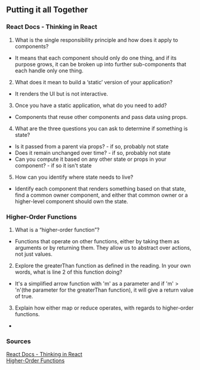 ## Putting it all Together

### React Docs - Thinking in React

1. What is the single responsibility principle and how does it apply to components?
  - It means that each component should only do one thing, and if its purpose grows, it can be broken up into further sub-components that each handle only one thing.
2. What does it mean to build a ‘static’ version of your application?
- It renders the UI but is not interactive.
3. Once you have a static application, what do you need to add?
- Components that reuse other components and pass data using props.
4. What are the three questions you can ask to determine if something is state?
- Is it passed from a parent via props? - if so, probably not state
- Does it remain unchanged over time? - if so, probably not state
- Can you compute it based on any other state or props in your component? - if so it isn't state
5. How can you identify where state needs to live?
- Identify each component that renders something based on that state, find a common owner component, and either that common owner or a higher-level component should own the state.

### Higher-Order Functions

1. What is a “higher-order function”?
- Functions that operate on other functions, either by taking them as arguments or by returning them. They allow us to abstract over actions, not just values.
2. Explore the greaterThan function as defined in the reading. In your own words, what is line 2 of this function doing?
- It's a simplified arrow function with 'm' as a parameter and if 'm' > 'n'(the parameter for the greaterThan function), it will give a return value of true.
3. Explain how either map or reduce operates, with regards to higher-order functions.
- 

### Sources

[React Docs - Thinking in React](https://reactjs.org/docs/thinking-in-react.html)<br>
[Higher-Order Functions](https://eloquentjavascript.net/05_higher_order.html#h_xxCc98lOBK)<br>